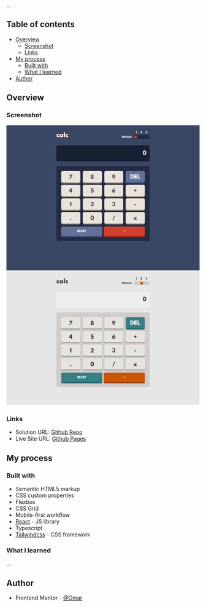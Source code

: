 ...

## Table of contents

- [Overview](#overview)
  - [Screenshot](#screenshot)
  - [Links](#links)
- [My process](#my-process)
  - [Built with](#built-with)
  - [What I learned](#what-i-learned)
- [Author](#author)

## Overview

### Screenshot

![Desktop View](./screenshot/screenshot_1.png)
![Mobile View](./screenshot/screenshot_2.png)

### Links

- Solution URL: [Github Repo](https://github.com/to-my-learning-path/i)
- Live Site URL: [Github Pages](https://to-my-learning-path.github.io/i)

## My process

### Built with

- Semantic HTML5 markup
- CSS custom properties
- Flexbox
- CSS Grid
- Mobile-first workflow
- [React](https://reactjs.org/) - JS library
- Typescript
- [Tailwindcss](https://tailwindcss.com/) - CSS framework

### What I learned

...

## Author

- Frontend Mentor - [@Omar](https://www.frontendmentor.io/profile/to-my-learning-path)
